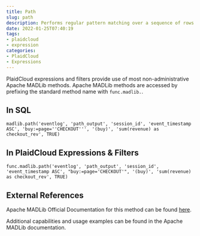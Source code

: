 ```yaml
---
title: Path
slug: path
description: Performs regular pattern matching over a sequence of rows
date: 2022-01-25T07:40:19
tags:
- plaidcloud
- expression
categories:
- PlaidCloud
- Expressions
---
```



PlaidCloud expressions and filters provide use of most non-administrative Apache MADLib methods. Apache MADLib methods are accessed by prefixing the standard method name with `func.madlib.`.



## In SQL



```
madlib.path('eventlog', 'path_output', 'session_id', 'event_timestamp ASC', 'buy:=page=''CHECKOUT''', '(buy)', 'sum(revenue) as checkout_rev', TRUE)
```


## In PlaidCloud Expressions & Filters



```
func.madlib.path('eventlog', 'path_output', 'session_id', 'event_timestamp ASC', "buy:=page='CHECKOUT'", '(buy)', 'sum(revenue) as checkout_rev', TRUE)
```


## External References


Apache MADLib Official Documentation for this method can be found [here](https://madlib.apache.org/docs/latest/group__grp__path.html).



Additional capabilities and usage examples can be found in the Apache MADLib documentation.

